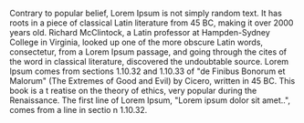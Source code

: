 Contrary to popular belief, Lorem Ipsum is not simply random text.
 It has roots in a piece of classical Latin literature from 45 BC, making it over 2000 years old. Richard McClintock, a Latin professor at Hampden-Sydney College in Virginia, looked 
 up one of the more obscure Latin words, consectetur, from a Lorem Ipsum passage, and going through the cites of the word in classical literature, discovered the undoubtable 
 source. Lorem Ipsum comes from sections 1.10.32 and 1.10.33 of "de Finibus Bonorum et Malorum" (The Extremes of Good and Evil) by Cicero, written in 45 BC. This book is a t
 reatise on the theory of ethics, very popular during the Renaissance. The first line of Lorem Ipsum, "Lorem ipsum dolor sit amet..", comes from a line in sectio
 n 1.10.32.


 